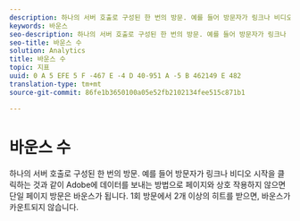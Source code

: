 ```yaml
---
description: 하나의 서버 호출로 구성된 한 번의 방문. 예를 들어 방문자가 링크나 비디오 시작을 클릭하는 것과 같이 Adobe에 데이터를 보내는 방법으로 페이지와 상호 작용하지 않으면 단일 페이지 방문은 바운스가 됩니다. 1회 방문에서 2개 이상의 히트를 받으면, 바운스가 카운트되지 않습니다.
keywords: 바운스
seo-description: 하나의 서버 호출로 구성된 한 번의 방문. 예를 들어 방문자가 링크나 비디오 시작을 클릭하는 것과 같이 Adobe에 데이터를 보내는 방법으로 페이지와 상호 작용하지 않으면 단일 페이지 방문은 바운스가 됩니다. 1회 방문에서 2개 이상의 히트를 받으면, 바운스가 카운트되지 않습니다.
seo-title: 바운스 수
solution: Analytics
title: 바운스 수
topic: 지표
uuid: 0 A 5 EFE 5 F -467 E -4 D 40-951 A -5 B 462149 E 482
translation-type: tm+mt
source-git-commit: 86fe1b3650100a05e52fb2102134fee515c871b1

---
```



# 바운스 수

하나의 서버 호출로 구성된 한 번의 방문. 예를 들어 방문자가 링크나 비디오 시작을 클릭하는 것과 같이 Adobe에 데이터를 보내는 방법으로 페이지와 상호 작용하지 않으면 단일 페이지 방문은 바운스가 됩니다. 1회 방문에서 2개 이상의 히트를 받으면, 바운스가 카운트되지 않습니다.


